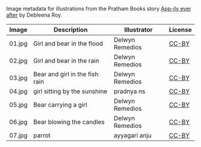 Image metadata for illustrations from the Pratham Books story [App-ily ever after](https://storyweaver.org.in/stories/3219-app-ily-ever-after) by Debleena Roy.

Image | Description | Illustrator | License
----- | ----------- | ----------- | -------
01.jpg | Girl and bear in the flood | Delwyn Remedios | [CC-BY](https://creativecommons.org/licenses/by/4.0/)
02.jpg | Girl and bear in the rain | Delwyn Remedios | [CC-BY](https://creativecommons.org/licenses/by/4.0/)
03.jpg | Bear and girl in the fish rain | Delwyn Remedios | [CC-BY](https://creativecommons.org/licenses/by/4.0/)
04.jpg | girl sitting by the sunshine | pradnya ns | [CC-BY](https://creativecommons.org/licenses/by/4.0/)
05.jpg | Bear carrying a girl | Delwyn Remedios | [CC-BY](https://creativecommons.org/licenses/by/4.0/)
06.jpg | Bear blowing the candles | Delwyn Remedios | [CC-BY](https://creativecommons.org/licenses/by/4.0/)
07.jpg | parrot | ayyagari anju | [CC-BY](https://creativecommons.org/licenses/by/4.0/)